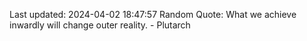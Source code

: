 Last updated: 2024-04-02 18:47:57
Random Quote: What we achieve inwardly will change outer reality. - Plutarch
